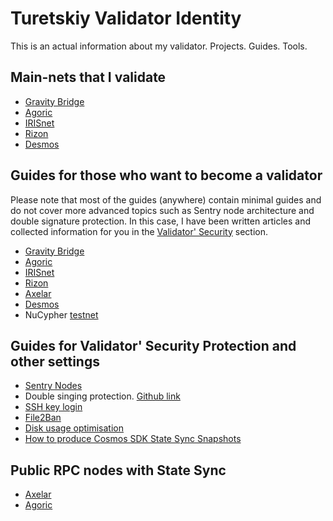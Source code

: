 # Turetskiy Validator Identity
This is an actual information about my validator. Projects. Guides. Tools.
## Main-nets that I validate
- [Gravity Bridge](https://gravity-bridge.ezstaking.io/validators/gravityvaloper1rqhsh8smda90d3n7txty38n44z5qfqpenp3q2v)
- [Agoric](https://main.explorer.agoric.net/validator/agoricvaloper1dg6cl026x7fwjagasv7jjlcjkhn60wujwew05a)
- [IRISnet](https://irishub.iobscan.io/#/staking/iva19ul0uva3fgtm6cd6tceprre4ghsfh6h3u29lcg)
- [Rizon](https://www.mintscan.io/rizon/validators/rizonvaloper14qd4n677jxsuh7fqg7z7kvj2dzjqdkv8pqv7tk)
- [Desmos](https://www.mintscan.io/desmos/validators/desmosvaloper1cpr9l93e4s67svqg0crj0v35t3yl2a9zlst74m)

## Guides for those who want to become a validator 
Please note that most of the guides (anywhere) contain minimal guides and do not cover more advanced topics such as Sentry node architecture and double signature protection. In this case, I have been written articles and collected information for you in the [Validator' Security](https://github.com/AlexToTheSun/Turetskiy_Validator_Identity/blob/main/Turetskiy_Validator.md#guides-for-validator-security-protection-and-other-settings) section.
- [Gravity Bridge](https://surftest.gitbook.io/gravity-bridge/)
- [Agoric](https://github.com/AlexToTheSun/Validator_Activity/tree/main/Mainnet-Guides/Agoric)
- [IRISnet](https://surftest.gitbook.io/iris-mainnet/)
- [Rizon](https://surftest.gitbook.io/rizon-mainnet/)
- [Axelar](https://surftest.gitbook.io/axelar-wiki)
- [Desmos](https://surftest.gitbook.io/desmos-mainnet/installing)
- NuCypher [testnet](https://medium.com/coinmonks/launch-nucypher-nodes-from-a-to-z-test-network-7bbedd5e4f03)

## Guides for Validator' Security Protection and other settings

- [Sentry Nodes](https://surftest.gitbook.io/axelar-wiki/english/sentry-node)
- Double singing protection. [Github link](https://github.com/iqlusioninc/tmkms)
- [SSH key login](https://surftest.gitbook.io/axelar-wiki/english/security-setup/ssh-key-login-+-disable-password)
- [File2Ban](https://surftest.gitbook.io/axelar-wiki/russian/bezopasnost/file-2-ban)
- [Disk usage optimisation](https://surftest.gitbook.io/axelar-wiki/english/disk-usage-optimisation)
- [How to produce Cosmos SDK State Sync Snapshots](https://github.com/AlexToTheSun/Validator_Activity/tree/main/State-Sync)

## Public RPC nodes with State Sync
- [Axelar](https://github.com/AlexToTheSun/Validator_Activity/blob/main/State-Sync/Axelar-testnet-2.md)
- [Agoric](https://github.com/AlexToTheSun/Validator_Activity/blob/main/State-Sync/Agoric-mainnet.md)
